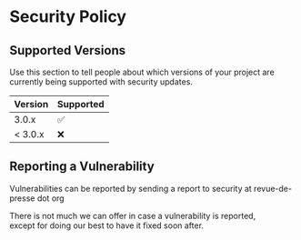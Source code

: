 # Security Policy

## Supported Versions

Use this section to tell people about which versions of your project are
currently being supported with security updates.

| Version | Supported          |
| ------- | ------------------ |
| 3.0.x   | :white_check_mark: |
| < 3.0.x   | :x:                |


## Reporting a Vulnerability

Vulnerabilities can be reported by sending a report to security at revue-de-presse dot org

There is not much we can offer in case a vulnerability is reported,   
except for doing our best to have it fixed soon after.
